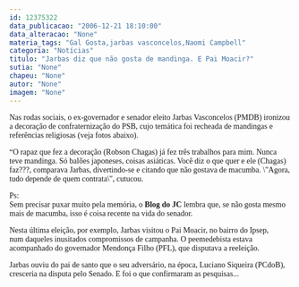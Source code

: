 ```yaml
---
id: 12375322
data_publicacao: "2006-12-21 18:10:00"
data_alteracao: "None"
materia_tags: "Gal Gosta,jarbas vasconcelos,Naomi Campbell"
categoria: "Notícias"
titulo: "Jarbas diz que não gosta de mandinga. E Pai Moacir?"
sutia: "None"
chapeu: "None"
autor: "None"
imagem: "None"
---
```

<p><P><FONT face=Verdana>Nas rodas sociais, o ex-governador e senador eleito Jarbas Vasconcelos (PMDB)&nbsp;ironizou a decoração de confraternização do PSB, cujo temática foi recheada de mandingas e referências religiosas (veja fotos abaixo).</FONT></P></p>
<p><P><FONT face=Verdana>“O rapaz que fez a decoração (Robson Chagas) já fez três trabalhos para mim. Nunca teve mandinga. Só balões japoneses, coisas asiáticas. Você diz o que quer e ele (Chagas) faz???, comparava Jarbas, divertindo-se e citando que não gostava de macumba. \"Agora, tudo depende de quem contrata\", cutucou.</FONT></P></p>
<p><P><FONT face=Verdana>Ps: <BR>Sem precisar puxar muito pela memória, o <STRONG>Blog do</STRONG> <STRONG>JC</STRONG> lembra que, se não gosta mesmo mais de macumba, isso é coisa recente na vida do senador. </FONT></P></p>
<p><P><FONT face=Verdana>Nesta última eleição, por exemplo, Jarbas&nbsp;visitou o Pai Moacir, no bairro do Ipsep, num&nbsp;daqueles inusitados compromissos de campanha.&nbsp;O peemedebista&nbsp;estava acompanhado do governador Mendonça Filho (PFL), que disputava a&nbsp;reeleição.&nbsp;</FONT></P></p>
<p><P><FONT face=Verdana>Jarbas&nbsp;ouviu do pai de santo que o seu adversário, na época, Luciano Siqueira (PCdoB), cresceria na disputa pelo Senado. E foi o que&nbsp;confirmaram as pesquisas...</FONT></P> </p>
